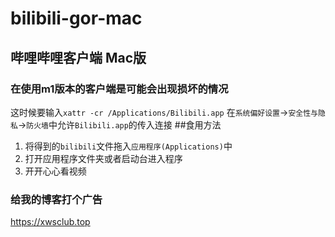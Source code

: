 # bilibili-gor-mac
## 哔哩哔哩客户端 Mac版
### 在使用m1版本的客户端是可能会出现损坏的情况
这时候要输入`xattr -cr /Applications/Bilibili.app`
在`系统偏好设置`->`安全性与隐私`->`防火墙`中允许`Bilibili.app`的传入连接
##食用方法
1. 将得到的`bilibili`文件拖入`应用程序(Applications)`中
2. 打开应用程序文件夹或者启动台进入程序
3. 开开心心看视频
### 给我的博客打个广告
https://xwsclub.top
